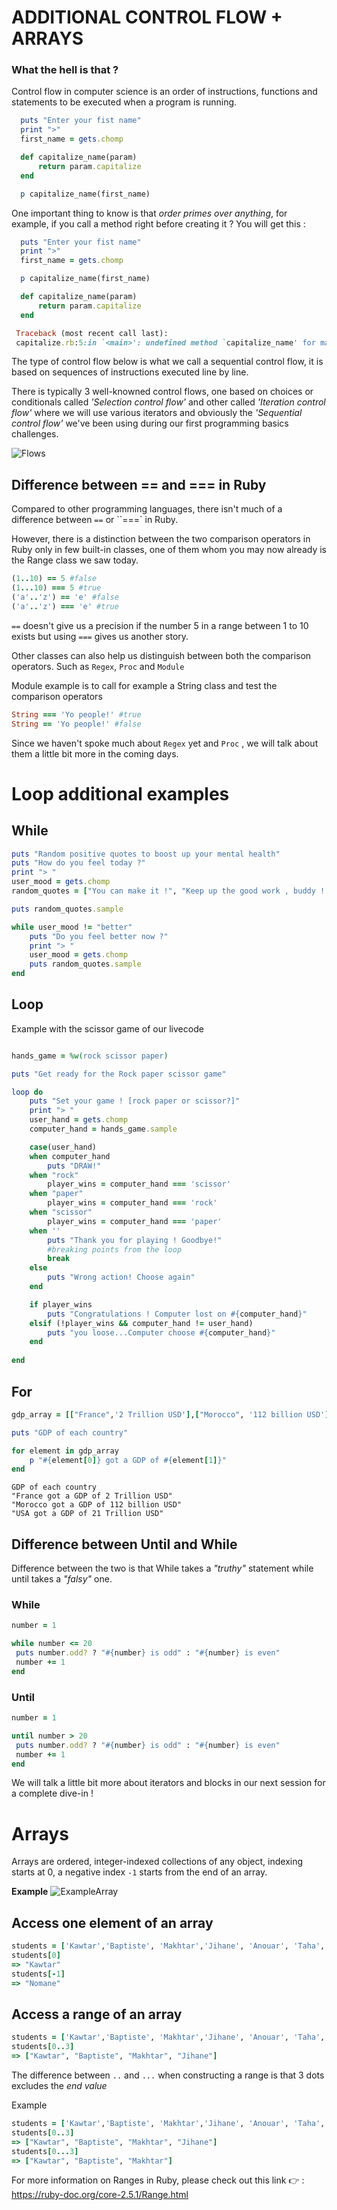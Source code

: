 # ADDITIONAL CONTROL FLOW  + ARRAYS

### What the hell is that ?

Control flow in computer science is an order of instructions, functions and statements to be executed when a program is running. 

```ruby 
  puts "Enter your fist name"
  print ">"
  first_name = gets.chomp

  def capitalize_name(param)
      return param.capitalize
  end

  p capitalize_name(first_name)

```

One important thing to know is that *order primes over anything*, for example, if you call a method right before creating it ? You will get this : 

```ruby 
  puts "Enter your fist name"
  print ">"
  first_name = gets.chomp

  p capitalize_name(first_name)

  def capitalize_name(param)
      return param.capitalize
  end

```

```ruby
 Traceback (most recent call last):
 capitalize.rb:5:in `<main>': undefined method `capitalize_name' for main:Object (NoMethodError)
```

The type of control flow below is what we call a sequential control flow, it is based on sequences of instructions executed line by line.

There is typically 3 well-knowned control flows, one based on choices or conditionals called *'Selection control flow'* and other called *'Iteration control flow'* where we will use various iterators and obviously the *'Sequential control flow'* we've been using during our first programming basics challenges. 

![Flows](https://res.cloudinary.com/kzkjr/image/upload/v1636273339/unnamed.png)



## Difference between == and === in Ruby 

Compared to other programming languages, there isn't much of a difference between ``==`` or ``===` in Ruby. 

However, there is a distinction between the two comparison operators in Ruby only in few built-in classes, one of them whom you may now already is the Range class we saw today.

```ruby
(1..10) == 5 #false 
(1...10) === 5 #true
('a'..'z') == 'e' #false
('a'..'z') === 'e' #true 
```

``==`` doesn't give us a precision if the number 5 in a range between 1 to 10 exists but using ```===``` gives us another story.

Other classes can also help us distinguish between both the comparison operators. Such as ```Regex```, ```Proc``` and ```Module```

Module example is to call for example a String class and test the comparison operators 

```ruby 
String === 'Yo people!' #true
String == 'Yo people!' #false
```

Since we haven't spoke much about ```Regex``` yet and ```Proc``` , we will talk about them a little bit more in the coming days. 


# Loop additional examples 

## While 

```ruby
puts "Random positive quotes to boost up your mental health"
puts "How do you feel today ?"
print "> "
user_mood = gets.chomp
random_quotes = ["You can make it !", "Keep up the good work , buddy ! Don't you give up !", "You are capable of anything", 'You will succeed ! Be patient and humble !', 'Keep up the good spirit !']

puts random_quotes.sample

while user_mood != "better" 
    puts "Do you feel better now ?"
    print "> "
    user_mood = gets.chomp
    puts random_quotes.sample
end

```

## Loop 

Example with the scissor game of our livecode 
```ruby 

hands_game = %w(rock scissor paper)

puts "Get ready for the Rock paper scissor game"

loop do 
    puts "Set your game ! [rock paper or scissor?]"
    print "> "
    user_hand = gets.chomp
    computer_hand = hands_game.sample

    case(user_hand)
    when computer_hand 
        puts "DRAW!"
    when "rock"
        player_wins = computer_hand === 'scissor'
    when "paper"
        player_wins = computer_hand === 'rock'
    when "scissor"
        player_wins = computer_hand === 'paper'
    when ''
        puts "Thank you for playing ! Goodbye!"
        #breaking points from the loop
        break
    else    
        puts "Wrong action! Choose again"
    end 

    if player_wins
        puts "Congratulations ! Computer lost on #{computer_hand}"
    elsif (!player_wins && computer_hand != user_hand)
        puts "you loose...Computer choose #{computer_hand}"
    end
  
end

```

## For

```ruby
gdp_array = [["France",'2 Trillion USD'],["Morocco", '112 billion USD'], ["USA", '21 Trillion USD']]

puts "GDP of each country"

for element in gdp_array 
    p "#{element[0]} got a GDP of #{element[1]}"
end

```

```console
GDP of each country
"France got a GDP of 2 Trillion USD"
"Morocco got a GDP of 112 billion USD"
"USA got a GDP of 21 Trillion USD"
```


## Difference between Until and While 

Difference between the two is that While takes a *"truthy"* statement while until takes a *"falsy"* one.

### While 

```ruby 
number = 1

while number <= 20
 puts number.odd? ? "#{number} is odd" : "#{number} is even"
 number += 1
end
```

### Until

```ruby
number = 1

until number > 20
 puts number.odd? ? "#{number} is odd" : "#{number} is even"
 number += 1
end
```


We will talk a little bit more about iterators and blocks in our next session for a complete dive-in ! 


# Arrays 

Arrays are ordered, integer-indexed collections of any object, indexing starts at 0, a negative index ```-1``` starts from the end of an array. 

**Example**
![ExampleArray](https://res.cloudinary.com/kzkjr/image/upload/v1636273329/te%CC%81le%CC%81chargement.png)


## Access one element of an array 

```ruby
students = ['Kawtar','Baptiste', 'Makhtar','Jihane', 'Anouar', 'Taha', 'Nomane']
students[0] 
=> "Kawtar"
students[-1]
=> "Nomane"
```

## Access a range of an array 


```ruby
students = ['Kawtar','Baptiste', 'Makhtar','Jihane', 'Anouar', 'Taha', 'Nomane']
students[0..3]
=> ["Kawtar", "Baptiste", "Makhtar", "Jihane"]
```

The difference between ```..``` and ``...`` when constructing a range is that 3 dots excludes the *end value*

Example 

```ruby
students = ['Kawtar','Baptiste', 'Makhtar','Jihane', 'Anouar', 'Taha', 'Nomane']
students[0..3]
=> ["Kawtar", "Baptiste", "Makhtar", "Jihane"]
students[0...3]
=> ["Kawtar", "Baptiste", "Makhtar"]
```


For more information on Ranges in Ruby, please check out this link :point_right: : https://ruby-doc.org/core-2.5.1/Range.html